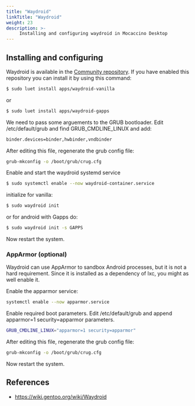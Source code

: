 ```yaml
---
title: "Waydroid"
linkTitle: "Waydroid"
weight: 23
description: >-
     Installing and configuring waydroid in Mocaccino Desktop
---
```


## Installing and configuring

Waydroid is available in the [Community repository](https://github.com/mocaccinoOS/community-repository?tab=readme-ov-file#-community-repository). If you have enabled this repository you can install it by using this command:

```bash
$ sudo luet install apps/waydroid-vanilla
```
or

```bash
$ sudo luet install apps/waydroid-gapps
```

We need to pass some arguements to the GRUB bootloader.
Edit /etc/default/grub and find GRUB_CMDLINE_LINUX and add:

```bash
binder.devices=binder,hwbinder,vndbinder
```

After editing this file, regenerate the grub config file:

```bash
grub-mkconfig -o /boot/grub/crug.cfg
```
Enable and start the waydroid systemd service
```bash
$ sudo systemctl enable --now waydroid-container.service
```
initialize for vanilla: 
```bash
$ sudo waydroid init
```
or for android with Gapps do:
```bash
$ sudo waydroid init -s GAPPS
```
Now restart the system.

### AppArmor (optional)

Waydroid can use AppArmor to sandbox Android processes, but it is not a hard requirement.
Since it is installed as a dependency of lxc, you might as well enable it.

Enable the apparmor service:

```bash
systemctl enable --now apparmor.service
```

Enable required boot parameters. Edit /etc/default/grub and append apparmor=1 security=apparmor parameters.

```bash
GRUB_CMDLINE_LINUX="apparmor=1 security=apparmor"
```
After editing this file, regenerate the grub config file:

```bash
grub-mkconfig -o /boot/grub/crug.cfg
```
Now restart the system.

## References

- https://wiki.gentoo.org/wiki/Waydroid
